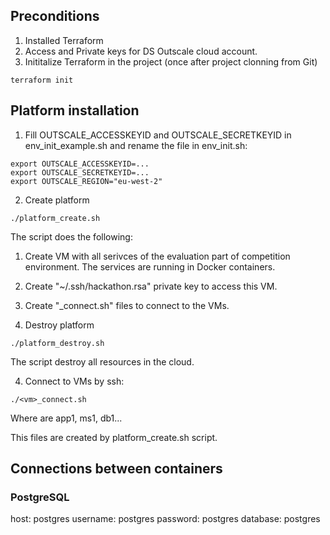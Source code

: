 
## Preconditions
1. Installed Terraform
2. Access and Private keys for DS Outscale cloud account.
3. Inititalize Terraform in the project (once after project clonning from Git)
```
terraform init
```

## Platform installation

1. Fill OUTSCALE_ACCESSKEYID and OUTSCALE_SECRETKEYID in env_init_example.sh and rename the file in env_init.sh:
```
export OUTSCALE_ACCESSKEYID=...
export OUTSCALE_SECRETKEYID=...
export OUTSCALE_REGION="eu-west-2"
```

2. Create platform
```
./platform_create.sh
```
The script does the following:
1. Create VM with all serivces of the evaluation part of competition environment. The services are running in Docker containers.
2. Create "~/.ssh/hackathon.rsa" private key to access this VM.
3. Create "<vm>_connect.sh" files to connect to the VMs.

3. Destroy platform
```
./platform_destroy.sh
```
The script destroy all resources in the cloud.

4. Connect to VMs by ssh:
```
./<vm>_connect.sh
```
Where <vm> are app1, ms1, db1...

This files are created by platform_create.sh script.

## Connections between containers
### PostgreSQL

host: postgres
username: postgres
password: postgres
database: postgres

